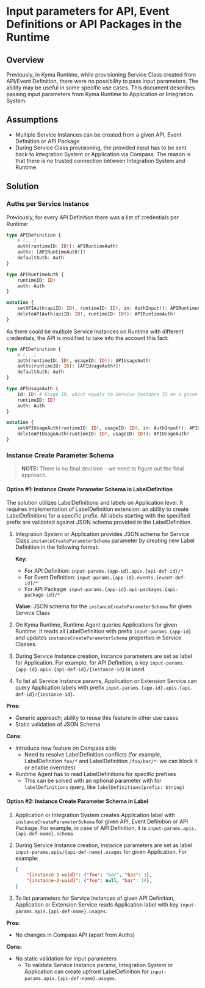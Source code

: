 # Input parameters for API, Event Definitions or API Packages in the Runtime

## Overview

Previously, in Kyma Runtime, while provisioning Service Class created from API/Event Definition, there were no possibility to pass input parameters. The ability may be useful in some specific use cases. This document describes passing input parameters from Kyma Runtime to Application or Integration System.

## Assumptions
- Multiple Service Instances can be created from a given API, Event Definition or API Package
- During Service Class provisioning, the provided input has to be sent back to Integration System or Application via Compass. The reason is that there is no trusted connection between Integration System and Runtime.

## Solution

### Auths per Service Instance

Previously, for every API Definition there was a list of credentials per Runtime:

```graphql
type APIDefinition {
    # (...)
	auth(runtimeID: ID!): APIRuntimeAuth!
	auths: [APIRuntimeAuth!]!
	defaultAuth: Auth
}

type APIRuntimeAuth {
	runtimeID: ID!
	auth: Auth
}

mutation {
    setAPIAuth(apiID: ID!, runtimeID: ID!, in: AuthInput!): APIRuntimeAuth!
    deleteAPIAuth(apiID: ID!, runtimeID: ID!): APIRuntimeAuth!
}
```

As there could be multiple Service Instances on Runtime with different credentials, the API is modified to take into the account this fact:

```graphql
type APIDefinition {
    # (...)
	auth(runtimeID: ID!, usageID: ID!): APIUsageAuth!
	auths(runtimeID: ID): [APIUsageAuth!]!
	defaultAuth: Auth
}

type APIUsageAuth {
    id: ID! # Usage ID, which equals to Service Instance ID on a given Runtime
	runtimeID: ID!
	auth: Auth
}

mutation {
    setAPIUsageAuth(runtimeID: ID!, usageID: ID!, in: AuthInput!): APIUsageAuth!
    deleteAPIUsageAuth(runtimeID: ID!, usageID: ID!): APIUsageAuth!
}
```

### Instance Create Parameter Schema

> **NOTE:** There is no final decision - we need to figure out the final approach.

#### Option #1: Instance Create Parameter Schema in LabelDefinition

The solution utilizes LabelDefinitions and labels on Application level. It requires implementation of LabelDefinition extension: an ability to create LabelDefinitions for a specific prefix. All labels starting with the specified prefix are validated against JSON schema provided in the LabelDefinition.

1. Integration System or Application provides JSON schema for Service Class `instanceCreateParameterSchema` parameter by creating new Label Definition in the following format:

    **Key**: 
    - For API Definition: `input-params.{app-id}.apis.{api-def-id}/*`
    - For Event Definition: `input-params.{app-id}.events.{event-def-id}/*`
    - For API Package: `input-params.{app-id}.api-packages.{api-package-id}/*`
        
    **Value**: JSON schema for the `instanceCreateParameterSchema` for given Service Class

1. On Kyma Runtime, Runtime Agent queries Applications for given Runtime. It reads all LabelDefinition with prefix `input-params.{app-id}` and updates `instanceCreateParameterSchema` properties in Service Classes.

1. During Service Instance creation, instance parameters are set as label for Application. For example, for API Definition, a key `input-params.{app-id}.apis.{api-def-id}/{instance-id}` is used.

1. To list all Service Instance params, Application or Extension Service can query Application labels with prefix `input-params.{app-id}.apis.{api-def-id}/{instance-id}`.

**Pros:**

- Generic approach; ability to reuse this feature in other use cases
- Static validation of JSON Schema

**Cons:**

- Introduce new feature on Compass side
    - Need to resolve LabelDefinition conflicts (for example, LabelDefinition `foo/*` and LabelDefinition `/foo/bar/*`: we can block it or enable overrides)
- Runtime Agent has to read LabelDefinitions for specific prefixes
    - This can be solved with an optional parameter with for `labelDefinitions` query, like `labelDefinitions(prefix: String)`

#### Option #2: Instance Create Parameter Schema in Label

1. Application or Integration System creates Application label with `instanceCreateParameterSchema` for given API, Event Definition or API Package. For example, in case of API Definition, it is `input-params.apis.{api-def-name}.schema`
1. During Service Instance creation, instance parameters are set as label `input-params.apis/{api-def-name}.usages` for given Application. For example:

    ```json
    {
        "{instance-1-uuid}": {"foo": "bar", "baz": 3},
        "{instance-2-uuid}": {"foo": null, "baz": 10},
    }
    ```

1. To list parameters for Service Instances of given API Definition, Application or Extension Service reads Application label with key `input-params.apis.{api-def-name}.usages`.

**Pros:**

- No changes in Compass API (apart from Auths)

**Cons:**

- No static validation for input parameters
    - To validate Service Instance params, Integration System or Application can create upfront LabelDefinition for `input-params.apis.{api-def-name}.usages`.
